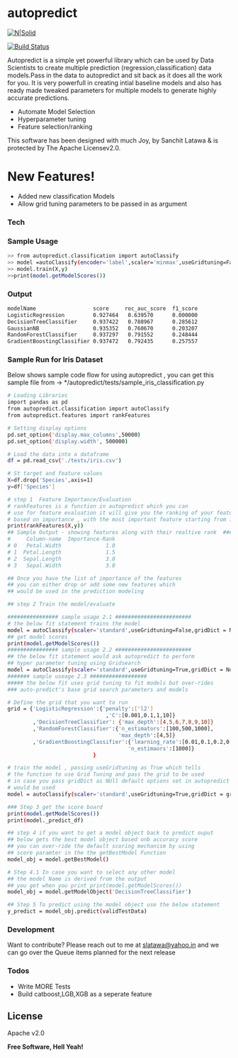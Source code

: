 # autopredict

[![N|Solid](https://cldup.com/dTxpPi9lDf.thumb.png)](https://nodesource.com/products/nsolid)

[![Build Status](https://travis-ci.org/joemccann/dillinger.svg?branch=master)](https://github.com/slatawa/autopredict)

Autopredict is a simple yet powerful library which can be used by Data Scientists to create multiple prediction (regression,classification) data models.Pass in the data to autopredict and sit back as it does all the work for you. It is very powerfull in creating intial baseline models and also has ready made tweaked parameters for multiple models to generate highly accurate predictions.

  - Automate Model Selection
  - Hyperparameter tuning 
  - Feature selection/ranking

This software has been designed with much Joy,
by Sanchit Latawa & is protected by The Apache Licensev2.0.

# New Features!

  - Added new classification Models
  - Allow grid tuning parameters to be passed in as argument 



### Tech

### Sample Usage
```sh
>> from autopredict.classification import autoClassify
>> model =autoClassify(encoder='label',scaler='minmax',useGridtuning=False)
>> model.train(X,y)
>>print(model.getModelScores())  
```

### Output
```sh
modelName                  score     roc_auc_score  f1_score
LogisticRegression         0.927464   0.639570      0.000000
DecisionTreeClassifier     0.937422   0.788967      0.285612
GaussianNB                 0.935352   0.760670      0.203207
RandomForestClassifier     0.937297   0.791552      0.248444
GradientBoostingClassifier 0.937472   0.792435      0.257557
```

### Sample Run for Iris Dataset

Below shows sample code flow for using autopredict , you can get this sample file
from -> */autopredict/tests/sample_iris_classification.py

```sh
# Loading Libraries
import pandas as pd
from autopredict.classification import autoClassify
from autopredict.features import rankFeatures

# Setting display options
pd.set_option('display.max_columns',50000)
pd.set_option('display.width', 500000)

# Load the data into a dataframe
df = pd.read_csv('./tests/iris.csv')

# St target and feature values
X=df.drop('Species',axis=1)
y=df['Species']

# step 1  Feature Importance/Evaluation
# rankFeatures is a function in autopredict which you can
# use for feature evaluation it will give you the ranking of your features
# based on importance , with the most important feature starting from 1
print(rankFeatures(X,y))
## Sample Output - showing features along with their realtive rank  ########
#     Column-name  Importance-Rank
# 0   Petal.Width              1.0
# 1  Petal.Length              1.5
# 2  Sepal.Length              3.0
# 3   Sepal.Width              3.0

## Once you have the list of importance of the features
## you can either drop or add some new features which 
## would be used in the prediction modeling

## step 2 Train the model/evaluate

################ sample usage 2.1 ########################
# the below fit statement trains the model
model = autoClassify(scaler='standard',useGridtuning=False,gridDict = None).fit(X,y)
## get model scores 
print(model.getModelScores())
################ sample usage 2.2 ########################
## the below fit statement would ask autopredict to perform
## hyper parameter tuning using Gridsearch
model = autoClassify(scaler='standard',useGridtuning=True,gridDict = None).fit(X,y)
####### sample useage 2.3 ##################
##### the below fit uses grid tuning to fit models but over-rides
### auto-predict's base grid search parameters and models

# Define the grid that you want to run 
grid = {'LogisticRegression':{'penalty':['l2']
                               ,'C':[0.001,0.1,1,10]}
        ,'DecisionTreeClassifier': {'max_depth':[4,5,6,7,8,9,10]}
        ,'RandomForestClassifier':{'n_estimators':[100,500,1000],
                                   'max_depth':[4,5]}
        ,'GradientBoostingClassifier':{'learning_rate':[0.01,0.1,0.2,0.3],
                                      'n_estimaors':[1000]}
                           }

# train the model , passing useGridtuning as True which tells
# the function to use Grid Tuning and pass the grid to be used
# in case you pass gridDict as NUll default options set in autopredict
# would be used
model = autoClassify(scaler='standard',useGridtuning=True,gridDict = grid).fit(X,y)

### Step 3 get the score board
print(model.getModelScores())
print(model._predict_df)

## step 4 if you want to get a model object back to predict ouput
## below gets the best model object based onb accuracy score 
## you can over-ride the default scoring mechanism by using 
## score paramter in the the getBestModel Function
model_obj = model.getBestModel()

# Step 4.1 In case you want to select any other model 
## the model Name is derived from the output 
## you get when you print print(model.getModelScores())
model_obj = model.getModelObject('DecisionTreeClassifier')

## Step 5 To predict using the model object use the below statement
y_predict = model_obj.predict(validTestData)

```



### Development

Want to contribute? 
Please reach out to me at slatawa@yahoo.in and we can go over the Queue items planned for 
the next release 

### Todos

 - Write MORE Tests
 - Build catboost,LGB,XGB as a seperate feature

License
----
Apache v2.0


**Free Software, Hell Yeah!**

[//]: # (These are reference links used in the body of this note and get stripped out when the markdown processor does its job. There is no need to format nicely because it shouldn't be seen. Thanks SO - http://stackoverflow.com/questions/4823468/store-comments-in-markdown-syntax)
